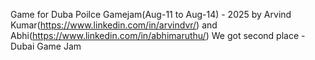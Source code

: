 Game for Duba Poilce Gamejam(Aug-11 to Aug-14) - 2025 
by Arvind Kumar(https://www.linkedin.com/in/arvindvr/)
and Abhi(https://www.linkedin.com/in/abhimaruthu/)
We got second place - Dubai Game Jam 
